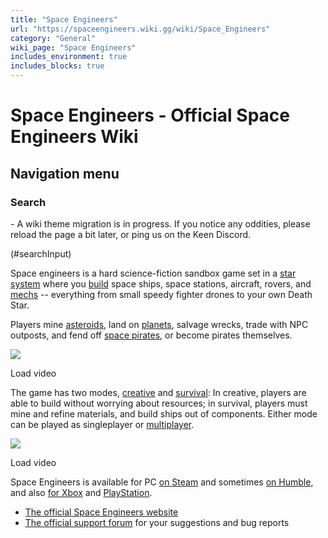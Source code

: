 ```yaml
---
title: "Space Engineers"
url: "https://spaceengineers.wiki.gg/wiki/Space_Engineers"
category: "General"
wiki_page: "Space Engineers"
includes_environment: true
includes_blocks: true
---
```


# Space Engineers - Official Space Engineers Wiki

## Navigation menu

### Search

\- A wiki theme migration is in progress. If you notice any oddities, please reload the page a bit later, or ping us on the Keen Discord.

(#searchInput)

Space engineers is a hard science-fiction sandbox game set in a [star system](https://spaceengineers.wiki.gg/wiki/Star_System "Star System") where you [build](https://spaceengineers.wiki.gg/wiki/Building "Building") space ships, space stations, aircraft, rovers, and [mechs](https://spaceengineers.wiki.gg/wiki/Walker "Walker") -- everything from small speedy fighter drones to your own Death Star.

Players mine [asteroids](https://spaceengineers.wiki.gg/wiki/Asteroid "Asteroid"), land on [planets](https://spaceengineers.wiki.gg/wiki/Planets "Planets"), salvage wrecks, trade with NPC outposts, and fend off [space pirates](https://spaceengineers.wiki.gg/wiki/SPRT_Space_Pirates "SPRT Space Pirates"), or become pirates themselves.

![](https://i.ytimg.com/vi/znytTgqVwXA/hqdefault.jpg)

Load video

The game has two modes, [creative](https://spaceengineers.wiki.gg/wiki/Creative_Mode "Creative Mode") and [survival](https://spaceengineers.wiki.gg/wiki/Survival_Mode "Survival Mode"): In creative, players are able to build without worrying about resources; in survival, players must mine and refine materials, and build ships out of components. Either mode can be played as singleplayer or [multiplayer](https://spaceengineers.wiki.gg/wiki/Multiplayer "Multiplayer").

![](https://i.ytimg.com/vi/2FRu9p-3Ois/hqdefault.jpg)

Load video

Space Engineers is available for PC [on Steam](http://store.steampowered.com/app/244850/) and sometimes [on Humble](https://www.humblebundle.com/store/search?sort=bestselling&developer=Keen%20SWH), and also [for Xbox](https://www.microsoft.com/en-us/p/space-engineers/9nlv3x229lg1) and [PlayStation](https://store.playstation.com/concept/10002535).

*   [The official Space Engineers website](http://www.spaceengineersgame.com/)
*   [The official support forum](https://support.keenswh.com/) for your suggestions and bug reports